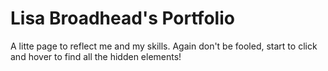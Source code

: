 # Lisa Broadhead's Portfolio

A litte page to reflect me and my skills. Again don't be fooled, start to click and hover to find all the hidden elements!
